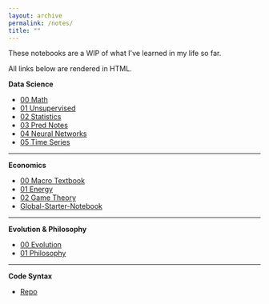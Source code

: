 ```yaml
---
layout: archive
permalink: /notes/
title: ""
---
```


These notebooks are a WIP of what I've learned in my life so far.

All links below are rendered in HTML.


**Data Science**
- [00 Math](https://htmlpreview.github.io/?https://github.com/SamMusch/00-Data-Science/blob/main/00%20Math.html)
- [01 Unsupervised](https://htmlpreview.github.io/?https://github.com/SamMusch/00-Data-Science/blob/main/01%20Unsupervised.html)
- [02 Statistics](https://htmlpreview.github.io/?https://github.com/SamMusch/00-Data-Science/blob/main/02%20Statistics.html)
- [03 Pred Notes](https://htmlpreview.github.io/?https://github.com/SamMusch/00-Data-Science/blob/main/03%20Pred%20Notes.html)
- [04 Neural Networks](https://htmlpreview.github.io/?https://github.com/SamMusch/00-Data-Science/blob/main/04%20Neural%20Networks.html)
- [05 Time Series](https://htmlpreview.github.io/?https://github.com/SamMusch/00-Data-Science/blob/main/05%20Time%20Series.html)

---

**Economics**
- [00 Macro Textbook](https://htmlpreview.github.io/?https://github.com/SamMusch/01-Economics/blob/main/00%20Macro%20Textbook.html)
- [01 Energy](https://htmlpreview.github.io/?https://github.com/SamMusch/01-Economics/blob/main/01%20Energy.html)
- [02 Game Theory](https://htmlpreview.github.io/?https://github.com/SamMusch/01-Economics/blob/main/02%20Game%20Theory.html)
- [Global-Starter-Notebook](https://htmlpreview.github.io/?https://github.com/SamMusch/01-Economics/blob/main/Global-Notebook.html)

---

**Evolution & Philosophy**
- [00 Evolution](https://htmlpreview.github.io/?https://github.com/SamMusch/03-Evolution-Philosophy/blob/main/00%20Evolution.html)
- [01 Philosophy](https://htmlpreview.github.io/?https://github.com/SamMusch/03-Evolution-Philosophy/blob/main/01%20Philosophy.html)

---

**Code Syntax**
- [Repo](https://github.com/SamMusch/Syntax)